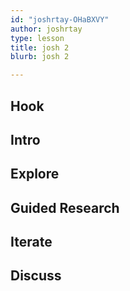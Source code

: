 ```yaml
---
id: "joshrtay-OHaBXVY"
author: joshrtay
type: lesson
title: josh 2
blurb: josh 2

---
```


## Hook
<!-- -->
## Intro
<!-- -->
## Explore
<!-- -->
## Guided Research
<!-- -->
## Iterate
<!-- -->
## Discuss
